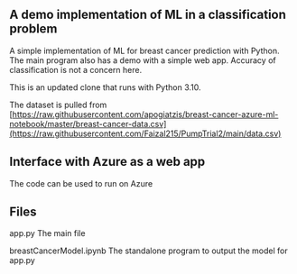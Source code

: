 ## A demo implementation of ML in a classification problem
 
A simple implementation of ML for breast cancer prediction with Python. The main program also has a demo with a simple web app. Accuracy of classification is not a concern here.

This is an updated clone that runs with Python 3.10.

The dataset is pulled from [https://raw.githubusercontent.com/apogiatzis/breast-cancer-azure-ml-notebook/master/breast-cancer-data.csv](https://raw.githubusercontent.com/Faizal215/PumpTrial2/main/data.csv)


## Interface with Azure as a web app

The code can be used to run on Azure

## Files

app.py  The main file

breastCancerModel.ipynb  The standalone program to output the model for app.py
